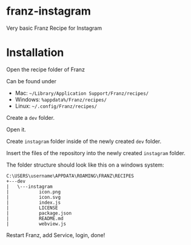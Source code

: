 # franz-instagram
Very basic Franz Recipe for Instagram

# Installation
Open the recipe folder of Franz

Can be found under

* Mac: `~/Library/Application Support/Franz/recipes/`
* Windows: `%appdata%/Franz/recipes/`
* Linux: `~/.config/Franz/recipes/`

Create a `dev` folder.

Open it.

Create `instagram` folder inside of the newly created `dev` folder.

Insert the files of the repository into the newly created `instagram` folder.

The folder structure should look like this on a windows system:

```
C:\USERS\username\APPDATA\ROAMING\FRANZ\RECIPES
+---dev
|   \---instagram
|           icon.png
|           icon.svg
|           index.js
|           LICENSE
|           package.json
|           README.md
|           webview.js
```

Restart Franz, add Service, login, done!
